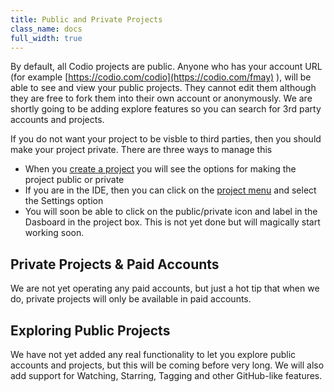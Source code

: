 ```yaml
---
title: Public and Private Projects
class_name: docs
full_width: true
---
```


By default, all Codio projects are public. Anyone who has your account URL (for example [https://codio.com/codio](https://codio.com/fmay) ), will be able to see and view your public projects. They cannot edit them although they are free to fork them into their own account or anonymously. We are shortly going to be adding explore features so you can search for 3rd party accounts and projects.

If you do not want your project to be visble to third parties, then you should make your project private. There are three ways to manage this

- When you [create a project](/docs/console/creating) you will see the options for making the project public or private
- If you are in the IDE, then you can click on the [project menu](/docs/ide/ide-general/project-menu) and select the Settings option
- You will soon be able to click on the public/private icon and label in the Dasboard in the project box. This is not yet done but will magically start working soon.

## Private Projects & Paid Accounts
We are not yet operating any paid accounts, but just a hot tip that when we do, private projects will only be available in paid accounts.

## Exploring Public Projects
We have not yet added any real functionality to let you explore public accounts and projects, but this will be coming before very long. We will also add support for Watching, Starring, Tagging and other GitHub-like features.

